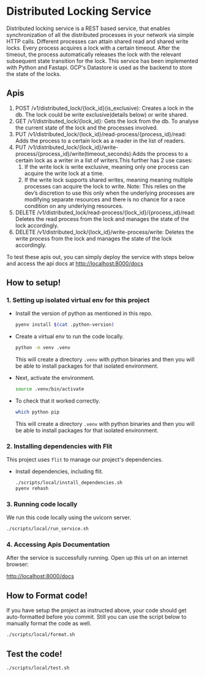 # Distributed Locking Service
Distributed locking service is a REST based service, that enables synchronization of all the distributed processes in your network
via simple HTTP calls. Different processes can attain shared read and shared write locks. Every process
acquires a lock with a certain timeout. After the timeout, the process automatically releases the lock with 
the relevant subsequent state transition for the lock.
This service has been implemented with Python and Fastapi. GCP's Datastore is used as the 
backend to store the state of the locks.


## Apis
1. POST /v1/distributed_lock/{lock_id}(is_exclusive): Creates a lock in the db. The lock could be write exclusive(details below) or write shared.
2. GET /v1/distributed_lock/{lock_id}: Gets the lock from the db. To analyse the current state of the lock and the processes involved.
3. PUT /v1/distributed_lock/{lock_id}/read-process/{process_id}/read: Adds the process to a certain lock as a reader in the list of readers.
4. PUT /v1/distributed_lock/{lock_id}/write-process/{process_id}/write(timeout_seconds):Adds the process to a certain lock as a writer in a list of writers.This further has 2 use cases:
   1. If the write lock is write exclusive, meaning only one process can acquire the write lock at a time.
   2. If the write lock supports shared writes, meaning meaning multiple processes can acquire the lock to write. Note: This relies on the dev’s discretion to use this only when the underlying processes are modifying separate resources and there is no chance for a race condition on any underlying resources.
5. DELETE /v1/distributed_lock/read-process/{lock_id}/{process_id}/read: Deletes the read process from the lock and manages the state of the lock accordingly.
6. DELETE /v1/distributed_lock/{lock_id}/write-process/write: Deletes the write process from the lock and manages the state of the lock accordingly.

To test these apis out, you can simply deploy the service with steps below and access the api docs at [http://localhost:8000/docs](http://localhost:8000/docs)

## How to setup!

### 1. Setting up isolated virtual env for this project

- Install the version of python as mentioned in this repo.

    ```sh
    pyenv install $(cat .python-version)
    ```


- Create a virtual env to run the code locally.
    ```sh
    python -m venv .venv
    ```

    This will create a directory `.venv` with python binaries and then you will be able to install packages for that isolated environment.


- Next, activate the environment.

    ```sh
    source .venv/bin/activate
    ```

- To check that it worked correctly.

    ```sh
    which python pip
    ```

    This will create a directory `.venv` with python binaries and then you will be able to install packages for that isolated environment.

### 2. Installing dependencies with Flit

This project uses `flit` to manage our project's dependencies.

- Install dependencies, including flit.

    ```sh
    ./scripts/local/install_dependencies.sh
    pyenv rehash
    ```

### 3. Running code locally

We run this code locally using the uvicorn server.

  ```sh
  ./scripts/local/run_service.sh
  ```

### 4. Accessing Apis Documentation

After the service is successfully running. Open up this url on an internet browser:

[http://localhost:8000/docs](http://localhost:8000/docs)

## How to Format code!
If you have setup the project as instructed above, your code should get auto-formatted before you commit. Still you can use the script below to manually format the code as well.
```sh
./scripts/local/format.sh
```


## Test the code!

```sh
./scripts/local/test.sh
```
